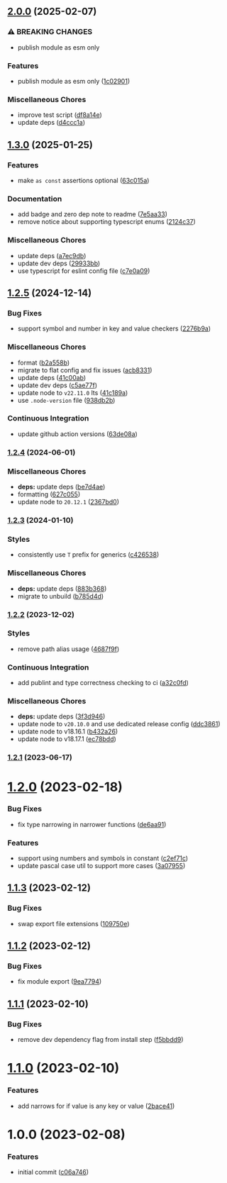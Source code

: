 ## [2.0.0](https://github.com/danielwaltz/ts-define-constant/compare/v1.3.0...v2.0.0) (2025-02-07)

### ⚠ BREAKING CHANGES

* publish module as esm only

### Features

* publish module as esm only ([1c02901](https://github.com/danielwaltz/ts-define-constant/commit/1c02901fe55b1eb9d45f6b5e787d4eb83818bc2f))

### Miscellaneous Chores

* improve test script ([df8a14e](https://github.com/danielwaltz/ts-define-constant/commit/df8a14e5e5a7f330ffd50c5e42fe136150e49a51))
* update deps ([d4ccc1a](https://github.com/danielwaltz/ts-define-constant/commit/d4ccc1a134ad1855bd6d3e4a354317ee62955147))

## [1.3.0](https://github.com/danielwaltz/ts-define-constant/compare/v1.2.5...v1.3.0) (2025-01-25)

### Features

* make `as const` assertions optional ([63c015a](https://github.com/danielwaltz/ts-define-constant/commit/63c015a07f1fb0a20f13bbc3f3ef4d01c6583308))

### Documentation

* add badge and zero dep note to readme ([7e5aa33](https://github.com/danielwaltz/ts-define-constant/commit/7e5aa33da3d35e6ec4105082d9b549b1ba644442))
* remove notice about supporting typescript enums ([2124c37](https://github.com/danielwaltz/ts-define-constant/commit/2124c3749402727a540cc2fd81da41bba6da0a2f))

### Miscellaneous Chores

* update deps ([a7ec9db](https://github.com/danielwaltz/ts-define-constant/commit/a7ec9db9ef246875a90c8a4e7fab6cea73eb7c1e))
* update dev deps ([29933bb](https://github.com/danielwaltz/ts-define-constant/commit/29933bb1e9de3ff63e54c0b713c41a9532e768f4))
* use typescript for eslint config file ([c7e0a09](https://github.com/danielwaltz/ts-define-constant/commit/c7e0a09e70fdb26f4440fa29879114e9cc70fd82))

## [1.2.5](https://github.com/danielwaltz/ts-define-constant/compare/v1.2.4...v1.2.5) (2024-12-14)

### Bug Fixes

* support symbol and number in key and value checkers ([2276b9a](https://github.com/danielwaltz/ts-define-constant/commit/2276b9ab3e3a74875663d70febaca64e793dad3b))

### Miscellaneous Chores

* format ([b2a558b](https://github.com/danielwaltz/ts-define-constant/commit/b2a558ba6a7d74b34393de17fc191a71e3da21dd))
* migrate to flat config and fix issues ([acb8331](https://github.com/danielwaltz/ts-define-constant/commit/acb833173fe1a1bc81064685148ccf1dc9ffe0f6))
* update deps ([41c00ab](https://github.com/danielwaltz/ts-define-constant/commit/41c00ab420201379ef7deb1dff081e13d10efee5))
* update dev deps ([c5ae77f](https://github.com/danielwaltz/ts-define-constant/commit/c5ae77fdae582df2be293d4012dbce9fc3c106fd))
* update node to `v22.11.0` lts ([41c189a](https://github.com/danielwaltz/ts-define-constant/commit/41c189ae1cb1b9b13c3e68b45e83f3fa73730a1f))
* use `.node-version` file ([938db2b](https://github.com/danielwaltz/ts-define-constant/commit/938db2b2646a9e1b6f1bdebbeef69d3b914c2a4d))

### Continuous Integration

* update github action versions ([63de08a](https://github.com/danielwaltz/ts-define-constant/commit/63de08a9cea43de3a524f44261174bf7fc968dc0))

### [1.2.4](https://github.com/danielwaltz/ts-define-constant/compare/v1.2.3...v1.2.4) (2024-06-01)


### Miscellaneous Chores

* **deps:** update deps ([be7d4ae](https://github.com/danielwaltz/ts-define-constant/commit/be7d4ae58f2fd659a65a5c7f1000d0a1f34b95b6))
* formatting ([627c055](https://github.com/danielwaltz/ts-define-constant/commit/627c055a358b389c54f1a2c3be018812971d3386))
* update node to `20.12.1` ([2367bd0](https://github.com/danielwaltz/ts-define-constant/commit/2367bd0b901d408805d7e4987383b3e3ba42d743))

### [1.2.3](https://github.com/danielwaltz/ts-define-constant/compare/v1.2.2...v1.2.3) (2024-01-10)


### Styles

* consistently use `T` prefix for generics ([c426538](https://github.com/danielwaltz/ts-define-constant/commit/c42653885161f4244b822a39a4ab1dfac0790bf0))


### Miscellaneous Chores

* **deps:** update deps ([883b368](https://github.com/danielwaltz/ts-define-constant/commit/883b368bd195c4454a7ff58187e7ca1df83e7a16))
* migrate to unbuild ([b785d4d](https://github.com/danielwaltz/ts-define-constant/commit/b785d4df29f2de2231af03f6f321652e4fd4768a))

### [1.2.2](https://github.com/danielwaltz/ts-define-constant/compare/v1.2.1...v1.2.2) (2023-12-02)


### Styles

* remove path alias usage ([4687f9f](https://github.com/danielwaltz/ts-define-constant/commit/4687f9fdd92583e65b9930f9e9daaeeaa4494609))


### Continuous Integration

* add publint and type correctness checking to ci ([a32c0fd](https://github.com/danielwaltz/ts-define-constant/commit/a32c0fdb5c755096b2c4abde1514fae9323d1e44))


### Miscellaneous Chores

* **deps:** update deps ([3f3d946](https://github.com/danielwaltz/ts-define-constant/commit/3f3d946efd1f3580db9fea5330da0f7be841f316))
* update node to `v20.10.0` and use dedicated release config ([ddc3861](https://github.com/danielwaltz/ts-define-constant/commit/ddc38618b04552abfa0806fe665d070e3f716124))
* update node to v18.16.1 ([b432a26](https://github.com/danielwaltz/ts-define-constant/commit/b432a26ea372951c9674c0d6bba532f157087dbe))
* update node to v18.17.1 ([ec78bdd](https://github.com/danielwaltz/ts-define-constant/commit/ec78bdd6390ddde561046a123496d683f8127849))

### [1.2.1](https://github.com/danielwaltz/ts-define-constant/compare/v1.2.0...v1.2.1) (2023-06-17)

# [1.2.0](https://github.com/danielwaltz/ts-define-constant/compare/v1.1.3...v1.2.0) (2023-02-18)


### Bug Fixes

* fix type narrowing in narrower functions ([de6aa91](https://github.com/danielwaltz/ts-define-constant/commit/de6aa912dbb984164efef27e681a85c625e3dfd0))


### Features

* support using numbers and symbols in constant ([c2ef71c](https://github.com/danielwaltz/ts-define-constant/commit/c2ef71cdbdf3f221cb81cb3d0449ffd37b32d630))
* update pascal case util to support more cases ([3a07955](https://github.com/danielwaltz/ts-define-constant/commit/3a07955e3bd66f20cd5a9cb26ef25e699489769b))

## [1.1.3](https://github.com/danielwaltz/ts-define-constant/compare/v1.1.2...v1.1.3) (2023-02-12)


### Bug Fixes

* swap export file extensions ([109750e](https://github.com/danielwaltz/ts-define-constant/commit/109750eb41e799a5a205047c80b3aa4bcf66bd10))

## [1.1.2](https://github.com/danielwaltz/ts-define-constant/compare/v1.1.1...v1.1.2) (2023-02-12)


### Bug Fixes

* fix module export ([9ea7794](https://github.com/danielwaltz/ts-define-constant/commit/9ea7794d61c321bc6282b01d243e68b69506e43d))

## [1.1.1](https://github.com/danielwaltz/ts-define-constant/compare/v1.1.0...v1.1.1) (2023-02-10)


### Bug Fixes

* remove dev dependency flag from install step ([f5bbdd9](https://github.com/danielwaltz/ts-define-constant/commit/f5bbdd9db9792d03172e51bb455bf804045b2515))

# [1.1.0](https://github.com/danielwaltz/ts-define-constant/compare/v1.0.0...v1.1.0) (2023-02-10)


### Features

* add narrows for if value is any key or value ([2bace41](https://github.com/danielwaltz/ts-define-constant/commit/2bace41831e7ffed6052edc7fe884461ed9856b6))

# 1.0.0 (2023-02-08)


### Features

* initial commit ([c06a746](https://github.com/danielwaltz/ts-define-constant/commit/c06a7466e43717ab4b292ea9d1be6f3c97d6d89f))
